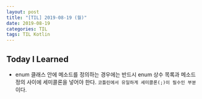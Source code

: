 ```yaml
---
layout: post
title: "[TIL] 2019-08-19 (월)"
date: 2019-08-19
categories: TIL
tags: TIL Kotlin
---
```


## Today I Learned
- enum 클래스 안에 메소드를 정의하는 경우에는 반드시 enum 상수 목록과 메소드 정의 사이에 세미콜론을 넣어야 한다. `코틀린에서 유일하게 세미콜론(;)이 필수인 부분`이다. 
